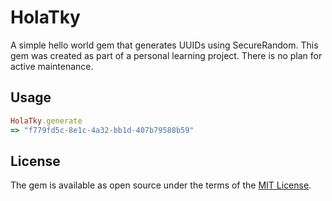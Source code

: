 # HolaTky
A simple hello world gem that generates UUIDs using SecureRandom.
This gem was created as part of a personal learning project. There is no plan for active maintenance.

## Usage

```ruby
HolaTky.generate
=> "f779fd5c-8e1c-4a32-bb1d-407b79588b59"
```

## License

The gem is available as open source under the terms of the [MIT License](https://opensource.org/licenses/MIT).